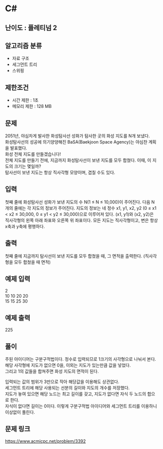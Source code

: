# C#

## 난이도 : 플레티넘 2

## 알고리즘 분류
  - 자료 구조
  - 세그먼트 트리
  - 스위핑

## 제한조건
  - 시간 제한 : 1초
  - 메모리 제한 : 128 MB

## 문제
2051년, 야심차게 발사한 화성탐사선 성화가 탐사한 곳의 화성 지도를 N개 보냈다.<br/>
화성탐사선의 성공에 의기양양해진 BaSA(Baekjoon Space Agency)는 야심찬 계획을 발표했다.<br/>
화성 전체 지도를 만들겠습니다!<br/>
전체 지도를 만들기 전에, 지금까지 화성탐사선이 보낸 지도를 모두 합쳤다. 이때, 이 지도의 크기는 몇일까?<br/>
탐사선이 보낸 지도는 항상 직사각형 모양이며, 겹칠 수도 있다.<br/>


## 입력
첫째 줄에 화성탐사선 성화가 보낸 지도의 수 N(1 ≤ N ≤ 10,000)이 주어진다. 다음 N개의 줄에는 각 지도의 정보가 주어진다. 지도의 정보는 네 정수 x1, y1, x2, y2 (0 ≤ x1 < x2 ≤ 30,000, 0 ≤ y1 < y2 ≤ 30,000)으로 이루어져 있다. (x1, y1)와 (x2, y2)은 직사각형의 왼쪽 아래 좌표와 오른쪽 위 좌표이다. 모든 지도는 직사각형이고, 변은 항상 x축과 y축에 평행하다.<br/>


## 출력
첫째 줄에 지금까지 탐사선이 보낸 지도를 모두 합쳤을 때, 그 면적을 출력한다. (직사각형을 모두 합쳤을 때 면적)<br/>


## 예제 입력
2<br/>
10 10 20 20<br/>
15 15 25 30<br/>


## 예제 출력
225<br/>


## 풀이
주된 아이디어는 구분구적법이다. 정수로 입력되므로 1크기의 사각형으로 나눠서 본다.<br/>
해당 사각형에 지도가 없으면 0을, 이외는 지도가 있는만큼 값을 넣었다.<br/>
그리고 1의 값들을 합쳐주면 화성 지도의 면적이 된다.<br/>


입력되는 값의 범위가 3만으로 작아 해당값을 이용해도 상관없다.<br/>
세그먼트 트리에 해당 사용되는 선분의 길이와 지도의 개수를 저장했다.<br/>
지도가 놓여 있으면 해당 노드는 최고 길이를 갖고, 지도가 없다면 자식 두 노드의 합으로 한다.<br/>
자식이 없다면 길이는 0이다. 이렇게 구분구적법 아이디어와 세그먼트 트리를 이용하니 이상없이 풀린다.<br/>


## 문제 링크
https://www.acmicpc.net/problem/3392